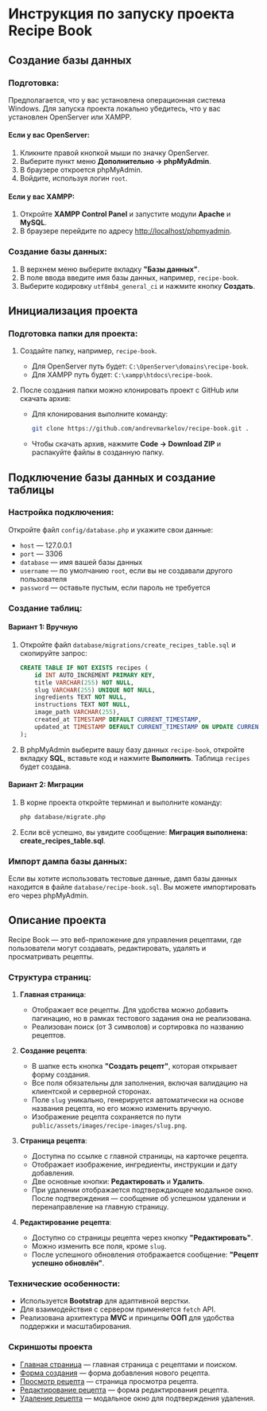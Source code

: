 
# Инструкция по запуску проекта Recipe Book

## Создание базы данных

### Подготовка:
Предполагается, что у вас установлена операционная система Windows. Для запуска проекта локально убедитесь, что у вас установлен OpenServer или XAMPP.

#### Если у вас OpenServer:
1. Кликните правой кнопкой мыши по значку OpenServer.
2. Выберите пункт меню **Дополнительно → phpMyAdmin**.
3. В браузере откроется phpMyAdmin.
4. Войдите, используя логин `root`.

#### Если у вас XAMPP:
1. Откройте **XAMPP Control Panel** и запустите модули **Apache** и **MySQL**.
2. В браузере перейдите по адресу [http://localhost/phpmyadmin](http://localhost/phpmyadmin).

### Создание базы данных:
1. В верхнем меню выберите вкладку **"Базы данных"**.
2. В поле ввода введите имя базы данных, например, `recipe-book`.
3. Выберите кодировку `utf8mb4_general_ci` и нажмите кнопку **Создать**.

## Инициализация проекта

### Подготовка папки для проекта:
1. Создайте папку, например, `recipe-book`.

   - Для OpenServer путь будет: `C:\OpenServer\domains\recipe-book`.
   - Для XAMPP путь будет: `C:\xampp\htdocs\recipe-book`.

2. После создания папки можно клонировать проект с GitHub или скачать архив:
   - Для клонирования выполните команду:
     ```bash
     git clone https://github.com/andrevmarkelov/recipe-book.git .
     ```
   - Чтобы скачать архив, нажмите **Code → Download ZIP** и распакуйте файлы в созданную папку.

## Подключение базы данных и создание таблицы

### Настройка подключения:
Откройте файл `config/database.php` и укажите свои данные:
- `host` — 127.0.0.1
- `port` — 3306
- `database` — имя вашей базы данных
- `username` — по умолчанию `root`, если вы не создавали другого пользователя
- `password` — оставьте пустым, если пароль не требуется

### Создание таблиц:
#### Вариант 1: Вручную
1. Откройте файл `database/migrations/create_recipes_table.sql` и скопируйте запрос:
    ```sql
    CREATE TABLE IF NOT EXISTS recipes (
        id INT AUTO_INCREMENT PRIMARY KEY,
        title VARCHAR(255) NOT NULL,
        slug VARCHAR(255) UNIQUE NOT NULL,
        ingredients TEXT NOT NULL,
        instructions TEXT NOT NULL,
        image_path VARCHAR(255),
        created_at TIMESTAMP DEFAULT CURRENT_TIMESTAMP,
        updated_at TIMESTAMP DEFAULT CURRENT_TIMESTAMP ON UPDATE CURRENT_TIMESTAMP
    );
    ```
2. В phpMyAdmin выберите вашу базу данных `recipe-book`, откройте вкладку **SQL**, вставьте код и нажмите **Выполнить**. Таблица `recipes` будет создана.

#### Вариант 2: Миграции
1. В корне проекта откройте терминал и выполните команду:
    ```bash
    php database/migrate.php
    ```
2. Если всё успешно, вы увидите сообщение: **Миграция выполнена: create_recipes_table.sql**.

### Импорт дампа базы данных:
Если вы хотите использовать тестовые данные, дамп базы данных находится в файле `database/recipe-book.sql`. Вы можете импортировать его через phpMyAdmin.

## Описание проекта

Recipe Book — это веб-приложение для управления рецептами, где пользователи могут создавать, редактировать, удалять и просматривать рецепты.

### Структура страниц:
1. **Главная страница**:
   - Отображает все рецепты. Для удобства можно добавить пагинацию, но в рамках тестового задания она не реализована.
   - Реализован поиск (от 3 символов) и сортировка по названию рецептов.

2. **Создание рецепта**:
   - В шапке есть кнопка **"Создать рецепт"**, которая открывает форму создания.
   - Все поля обязательны для заполнения, включая валидацию на клиентской и серверной сторонах.
   - Поле `slug` уникально, генерируется автоматически на основе названия рецепта, но его можно изменить вручную.
   - Изображение рецепта сохраняется по пути `public/assets/images/recipe-images/slug.png`.

3. **Страница рецепта**:
   - Доступна по ссылке с главной страницы, на карточке рецепта.
   - Отображает изображение, ингредиенты, инструкции и дату добавления.
   - Две основные кнопки: **Редактировать** и **Удалить**.
   - При удалении отображается подтверждающее модальное окно. После подтверждения — сообщение об успешном удалении и перенаправление на главную страницу.

4. **Редактирование рецепта**:
   - Доступно со страницы рецепта через кнопку **"Редактировать"**.
   - Можно изменить все поля, кроме `slug`.
   - После успешного обновления отображается сообщение: **"Рецепт успешно обновлён"**.

### Технические особенности:
- Используется **Bootstrap** для адаптивной верстки.
- Для взаимодействия с сервером применяется `fetch` API.
- Реализована архитектура **MVC** и принципы **ООП** для удобства поддержки и масштабирования.

### Скриншоты проекта
- [Главная страница](https://i.imgur.com/qfl0Tww.png) — главная страница с рецептами и поиском.
- [Форма создания](https://i.imgur.com/JjiTtpK.png) — форма добавления нового рецепта.
- [Просмотр рецепта](https://i.imgur.com/qwoYXdC.png) — страница просмотра рецепта.
- [Редактирование рецепта](https://i.imgur.com/T7ydRpz.png) — форма редактирования рецепта.
- [Удаление рецепта](https://i.imgur.com/rERKT4J.png) — модальное окно для подтверждения удаления.
